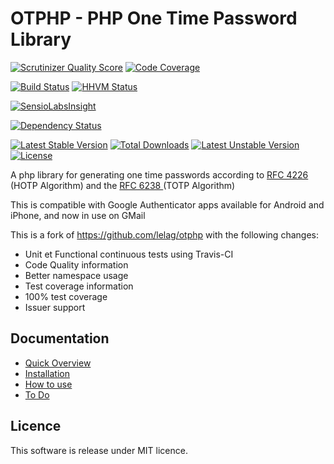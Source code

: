 # OTPHP - PHP One Time Password Library

[![Scrutinizer Quality Score](https://scrutinizer-ci.com/g/spomky-Labs/otphp/badges/quality-score.png?s=a184d180414b30764d19b421a12d6cf7e9e5e7c2)](https://scrutinizer-ci.com/g/spomky-Labs/otphp/)
[![Code Coverage](https://scrutinizer-ci.com/g/spomky-Labs/otphp/badges/coverage.png?s=d1bd1b26b56e581d6a4d1deb87eaadc51a05f31d)](https://scrutinizer-ci.com/g/spomky-Labs/otphp/)

[![Build Status](https://travis-ci.org/spomky-Labs/otphp.png?branch=master)](https://travis-ci.org/spomky-Labs/otphp)
[![HHVM Status](http://hhvm.h4cc.de/badge/spomky-Labs/otphp.png)](http://hhvm.h4cc.de/package/spomky-Labs/otphp)

[![SensioLabsInsight](https://insight.sensiolabs.com/projects/49e5925d-0dd8-4b89-a215-5eb33b4d96d9/big.png)](https://insight.sensiolabs.com/projects/49e5925d-0dd8-4b89-a215-5eb33b4d96d9)

[![Dependency Status](https://www.versioneye.com/user/projects/530b3bc9ec13750905000014/badge.png)](https://www.versioneye.com/user/projects/530b3bc9ec13750905000014)

[![Latest Stable Version](https://poser.pugx.org/spomky-labs/otphp/v/stable.png)](https://packagist.org/packages/spomky-labs/otphp) [![Total Downloads](https://poser.pugx.org/spomky-labs/otphp/downloads.png)](https://packagist.org/packages/spomky-labs/otphp) [![Latest Unstable Version](https://poser.pugx.org/spomky-labs/otphp/v/unstable.png)](https://packagist.org/packages/spomky-labs/otphp) [![License](https://poser.pugx.org/spomky-labs/otphp/license.png)](https://packagist.org/packages/spomky-labs/otphp)

A php library for generating one time passwords according to [ RFC 4226 ](http://tools.ietf.org/html/rfc4226) (HOTP Algorithm) and the [ RFC 6238 ](http://tools.ietf.org/html/rfc6238) (TOTP Algorithm)

This is compatible with Google Authenticator apps available for Android and iPhone, and now in use on GMail

This is a fork of https://github.com/lelag/otphp with the following changes:

* Unit et Functional continuous tests using Travis-CI
* Code Quality information
* Better namespace usage
* Test coverage information
* 100% test coverage
* Issuer support

## Documentation

* [Quick Overview](doc/Overview.md)
* [Installation](doc/Installation.md)
* [How to use](doc/Use.md)
* [To Do](doc/ToDo.md)

## Licence

This software is release under MIT licence.

